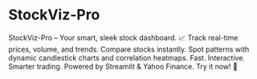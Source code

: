 # StockViz-Pro
StockViz-Pro – Your smart, sleek stock dashboard. 📈  Track real-time prices, volume, and trends. Compare stocks instantly. Spot patterns with dynamic candlestick charts and correlation heatmaps.  Fast. Interactive. Smarter trading.  Powered by Streamlit &amp; Yahoo Finance. Try it now! 🚀
